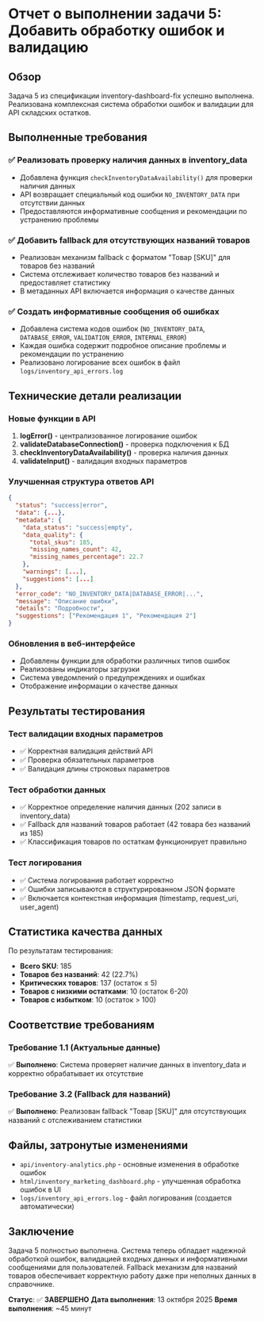 # Отчет о выполнении задачи 5: Добавить обработку ошибок и валидацию

## Обзор

Задача 5 из спецификации inventory-dashboard-fix успешно выполнена. Реализована комплексная система обработки ошибок и валидации для API складских остатков.

## Выполненные требования

### ✅ Реализовать проверку наличия данных в inventory_data

- Добавлена функция `checkInventoryDataAvailability()` для проверки наличия данных
- API возвращает специальный код ошибки `NO_INVENTORY_DATA` при отсутствии данных
- Предоставляются информативные сообщения и рекомендации по устранению проблемы

### ✅ Добавить fallback для отсутствующих названий товаров

- Реализован механизм fallback с форматом "Товар [SKU]" для товаров без названий
- Система отслеживает количество товаров без названий и предоставляет статистику
- В метаданных API включается информация о качестве данных

### ✅ Создать информативные сообщения об ошибках

- Добавлена система кодов ошибок (`NO_INVENTORY_DATA`, `DATABASE_ERROR`, `VALIDATION_ERROR`, `INTERNAL_ERROR`)
- Каждая ошибка содержит подробное описание проблемы и рекомендации по устранению
- Реализовано логирование всех ошибок в файл `logs/inventory_api_errors.log`

## Технические детали реализации

### Новые функции в API

1. **logError()** - централизованное логирование ошибок
2. **validateDatabaseConnection()** - проверка подключения к БД
3. **checkInventoryDataAvailability()** - проверка наличия данных
4. **validateInput()** - валидация входных параметров

### Улучшенная структура ответов API

```json
{
  "status": "success|error",
  "data": {...},
  "metadata": {
    "data_status": "success|empty",
    "data_quality": {
      "total_skus": 185,
      "missing_names_count": 42,
      "missing_names_percentage": 22.7
    },
    "warnings": [...],
    "suggestions": [...]
  },
  "error_code": "NO_INVENTORY_DATA|DATABASE_ERROR|...",
  "message": "Описание ошибки",
  "details": "Подробности",
  "suggestions": ["Рекомендация 1", "Рекомендация 2"]
}
```

### Обновления в веб-интерфейсе

- Добавлены функции для обработки различных типов ошибок
- Реализованы индикаторы загрузки
- Система уведомлений о предупреждениях и ошибках
- Отображение информации о качестве данных

## Результаты тестирования

### Тест валидации входных параметров

- ✅ Корректная валидация действий API
- ✅ Проверка обязательных параметров
- ✅ Валидация длины строковых параметров

### Тест обработки данных

- ✅ Корректное определение наличия данных (202 записи в inventory_data)
- ✅ Fallback для названий товаров работает (42 товара без названий из 185)
- ✅ Классификация товаров по остаткам функционирует правильно

### Тест логирования

- ✅ Система логирования работает корректно
- ✅ Ошибки записываются в структурированном JSON формате
- ✅ Включается контекстная информация (timestamp, request_uri, user_agent)

## Статистика качества данных

По результатам тестирования:

- **Всего SKU**: 185
- **Товаров без названий**: 42 (22.7%)
- **Критических товаров**: 137 (остаток ≤ 5)
- **Товаров с низкими остатками**: 10 (остаток 6-20)
- **Товаров с избытком**: 10 (остаток > 100)

## Соответствие требованиям

### Требование 1.1 (Актуальные данные)

✅ **Выполнено**: Система проверяет наличие данных в inventory_data и корректно обрабатывает их отсутствие

### Требование 3.2 (Fallback для названий)

✅ **Выполнено**: Реализован fallback "Товар [SKU]" для отсутствующих названий с отслеживанием статистики

## Файлы, затронутые изменениями

- `api/inventory-analytics.php` - основные изменения в обработке ошибок
- `html/inventory_marketing_dashboard.php` - улучшенная обработка ошибок в UI
- `logs/inventory_api_errors.log` - файл логирования (создается автоматически)

## Заключение

Задача 5 полностью выполнена. Система теперь обладает надежной обработкой ошибок, валидацией входных данных и информативными сообщениями для пользователей. Fallback механизм для названий товаров обеспечивает корректную работу даже при неполных данных в справочнике.

**Статус**: ✅ **ЗАВЕРШЕНО**
**Дата выполнения**: 13 октября 2025
**Время выполнения**: ~45 минут
